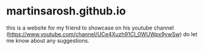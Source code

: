 # martinsarosh.github.io
this is a website for my friend to showcase on his youtube channel (https://www.youtube.com/channel/UCe4Xuzh91CI_0WUWpx9ywSw)
do let me know about any suggestions.
